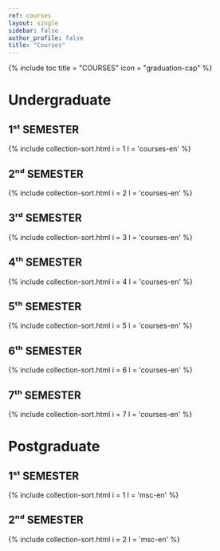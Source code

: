 ```yaml
---
ref: courses
layout: single
sidebar: false
author_profile: false
title: "Courses"
---
```


{% include toc title = "COURSES" icon = "graduation-cap" %}

# Undergraduate

## 1ˢᵗ SEMESTER

  {% include collection-sort.html i = 1 l = 'courses-en' %}

## 2ⁿᵈ SEMESTER

  {% include collection-sort.html i = 2 l = 'courses-en' %}

## 3ʳᵈ SEMESTER

  {% include collection-sort.html i = 3 l = 'courses-en' %}

## 4ᵗʰ SEMESTER

  {% include collection-sort.html i = 4 l = 'courses-en' %}

## 5ᵗʰ SEMESTER

  {% include collection-sort.html i = 5 l = 'courses-en' %}

## 6ᵗʰ SEMESTER

  {% include collection-sort.html i = 6 l = 'courses-en' %}

## 7ᵗʰ SEMESTER

  {% include collection-sort.html i = 7 l = 'courses-en' %}

# Postgraduate
## 1ˢᵗ SEMESTER

  {% include collection-sort.html i = 1 l = 'msc-en' %}

## 2ⁿᵈ SEMESTER

  {% include collection-sort.html i = 2 l = 'msc-en' %}
